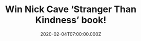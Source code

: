 ---
campaign-uuid: "c-46da3b2f-e882-4239-8810-b00b6a6f635c"
type: "Competition"
category: "Gifts"
date: "2020-02-04T07:00:00.000Z"
end-date: "2020-03-04T23:59:00.000Z"
disable-form: false
is_promoted: false
has_entry_page: true
title: "Win Nick Cave ‘Stranger Than Kindness’ book!"
competition-description: "<p>’Stranger Than Kindness’ is a journey in images and words\
  \ into the creative world of musician, storyteller and cultural icon Nick Cave.\
  \ This amazing book invites the reader into the innermost core of the creative process\
  \ and paves the way for an entirely new and intimate meeting with the artist.</p>\n\
  <p>Do you want it? Click below for a chance to win it.</p>\n"
hero-header: "Win Nick Cave ‘Stranger Than Kindness’ book!"
terms-confirmation: "N/A"
banner-img: "https://assets.expresslyapp.com/asset-da891f63-0018-4c09-bbc4-413282d05634.jpg"
logo-left-href: "aaa.nme.com"
logo-left-image: "https://assets.expresslyapp.com/asset-48d1f902-d0bb-416a-907f-4b5b2a333004.jpg"
logo-left-title: "NME AAA"
bg-image-hero: "https://assets.expresslyapp.com/asset-0372e8b1-daaf-42ca-b5c4-68e05c59fd7c.jpg"
bg-image-first: "https://assets.expresslyapp.com/asset-3696bf02-83de-4a5f-bb90-c8ea2b27a4b3.jpg"
section1-content: "<p>This highly collectable book invites the reader into the innermost\
  \ core of the creative process and paves the way for an entirely new and intimate\
  \ meeting with the artist, presenting Cave's life, work and inspiration and exploring\
  \ his many real and imagined universes.</p>\n<p>It features full colour reproductions\
  \ of original artwork, handwritten lyrics, photographs and collected personal artefacts\
  \ along with commentary and meditations from Nick Cave, Janine Barrand and Darcey\
  \ Steinke.Stranger Than Kindness asks what shapes our lives and makes us who we\
  \ are, and celebrates the curiosity and power of the creative spirit.</p>\n<p>Enter\
  \ below for a chance to take it home with you.</p>\n<p>Good luck!</p>\n"
entry-title: "Win Nick Cave ‘Stranger Than Kindness’ book!"
entry-content: "<p>Enter the draw to win Nick Cave ‘Stranger Than Kindness’ book by\
  \ completing the form below before 23:59 on the 4th of March 2019.</p>\n"
has-winner: false
prize-description: "Nick Cave ‘Stranger Than Kindness’ book!"
special-conditions: "Multiple entries are allowed up to one every day.\r\n\r\nThis\
  \ competition is also available on: https://club.expressly.io/competitions/nick-cave-stranger-than-kindness-book"
country-restrictions:
- "GB"
---